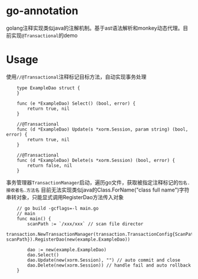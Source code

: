 # go-annotation
golang注释实现类似java的注解机制。基于ast语法解析和monkey动态代理。目前实现`@Transactional`的demo

# Usage

使用`//@Transactional`注释标记目标方法，自动实现事务处理

```
	type ExampleDao struct {
    }

	func (e *ExampleDao) Select() (bool, error) {
		return true, nil
	}

	//@Transactional
	func (d *ExampleDao) Update(s *xorm.Session, param string) (bool, error) {
		return true, nil
	}
	
	//@Transactional
	func (d *ExampleDao) Delete(s *xorm.Session) (bool, error) {
		return false, nil
	}
```

事务管理器`TransactionManager`启动，遍历go文件，获取被指定注释标记的`包名.接收者名.方法名`
目前无法实现类似java的Class.ForName("class full name")字符串转对象，只能显式调用RegisterDao方法传入对象

```
    // go build -gcflags=-l main.go
	// main
	func main() {
		scanPath := `/xxx/xxx` // scan file director
		transaction.NewTransactionManager(transaction.TransactionConfig{ScanPath: scanPath}).RegisterDao(new(example.ExampleDao))

		dao := new(example.ExampleDao)
		dao.Select()
		dao.Update(new(xorm.Session), "") // auto commit and close
		dao.Delete(new(xorm.Session)) // handle fail and auto rollback
	}
```
